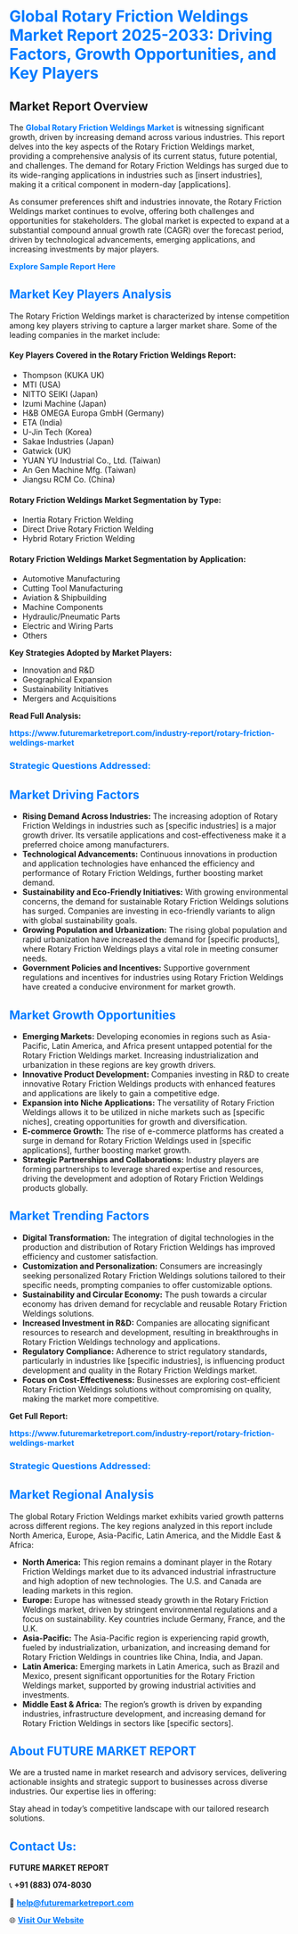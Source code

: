 <h1 style="color: #007BFF;">Global Rotary Friction Weldings Market Report 2025-2033: Driving Factors, Growth Opportunities, and Key Players</h1>

<section id="overview">
<h2>Market Report Overview</h2>
<p>The <a href="https://www.futuremarketreport.com/industry-report/rotary-friction-weldings-market" style="color: #007BFF; text-decoration: none;"><strong>Global Rotary Friction Weldings Market</strong></a> is witnessing significant growth, driven by increasing demand across various industries. This report delves into the key aspects of the Rotary Friction Weldings market, providing a comprehensive analysis of its current status, future potential, and challenges. The demand for Rotary Friction Weldings has surged due to its wide-ranging applications in industries such as [insert industries], making it a critical component in modern-day [applications].</p>
<p>As consumer preferences shift and industries innovate, the Rotary Friction Weldings market continues to evolve, offering both challenges and opportunities for stakeholders. The global market is expected to expand at a substantial compound annual growth rate (CAGR) over the forecast period, driven by technological advancements, emerging applications, and increasing investments by major players.</p>
</section>

<section id="overview">
<p><a href="https://www.futuremarketreport.com/request-sample/reportId=103103" style="color: #007BFF; text-decoration: none;"><strong>Explore Sample Report Here</strong></a></p>
</section>

<section id="key-players">
<h2 style="color: #007BFF;">Market Key Players Analysis</h2>
<p>The Rotary Friction Weldings market is characterized by intense competition among key players striving to capture a larger market share. Some of the leading companies in the market include:</p>
<h4>Key Players Covered in the Rotary Friction Weldings Report:</h4>
<ul><li>Thompson (KUKA UK)</li><li>MTI (USA)</li><li>NITTO SEIKI (Japan)</li><li>Izumi Machine (Japan)</li><li>H&amp;B OMEGA Europa GmbH (Germany)</li><li>ETA (India)</li><li>U-Jin Tech (Korea)</li><li>Sakae Industries (Japan)</li><li>Gatwick (UK)</li><li>YUAN YU Industrial Co., Ltd. (Taiwan)</li><li>An Gen Machine Mfg. (Taiwan)</li><li>Jiangsu RCM Co. (China)</li></ul>
<h4>Rotary Friction Weldings Market Segmentation by Type:</h4>
<ul><li>Inertia Rotary Friction Welding</li><li>Direct Drive Rotary Friction Welding</li><li>Hybrid Rotary Friction Welding</li></ul>

<h4>Rotary Friction Weldings Market Segmentation by Application:</h4>
<ul><li>Automotive Manufacturing</li><li>Cutting Tool Manufacturing</li><li>Aviation &amp; Shipbuilding</li><li>Machine Components</li><li>Hydraulic/Pneumatic Parts</li><li>Electric and Wiring Parts</li><li>Others</li></ul>
<p><strong>Key Strategies Adopted by Market Players:</strong></p>
<ul>
<li>Innovation and R&D</li>
<li>Geographical Expansion</li>
<li>Sustainability Initiatives</li>
<li>Mergers and Acquisitions</li>
</ul>
</section>

<section>
<p><strong>Read Full Analysis: </strong></p><a href="https://www.futuremarketreport.com/industry-report/rotary-friction-weldings-market" style="color: #007BFF; text-decoration: none;"><strong>https://www.futuremarketreport.com/industry-report/rotary-friction-weldings-market</strong></a>
<h3 style="color: #007BFF;">Strategic Questions Addressed:</h3>
</section>

<section id="driving-factors">
<h2 style="color: #007BFF;">Market Driving Factors</h2>
<ul>
<li><strong>Rising Demand Across Industries:</strong> The increasing adoption of Rotary Friction Weldings in industries such as [specific industries] is a major growth driver. Its versatile applications and cost-effectiveness make it a preferred choice among manufacturers.</li>
<li><strong>Technological Advancements:</strong> Continuous innovations in production and application technologies have enhanced the efficiency and performance of Rotary Friction Weldings, further boosting market demand.</li>
<li><strong>Sustainability and Eco-Friendly Initiatives:</strong> With growing environmental concerns, the demand for sustainable Rotary Friction Weldings solutions has surged. Companies are investing in eco-friendly variants to align with global sustainability goals.</li>
<li><strong>Growing Population and Urbanization:</strong> The rising global population and rapid urbanization have increased the demand for [specific products], where Rotary Friction Weldings plays a vital role in meeting consumer needs.</li>
<li><strong>Government Policies and Incentives:</strong> Supportive government regulations and incentives for industries using Rotary Friction Weldings have created a conducive environment for market growth.</li>
</ul>
</section>

<section id="growth-opportunities">
<h2 style="color: #007BFF;">Market Growth Opportunities</h2>
<ul>
<li><strong>Emerging Markets:</strong> Developing economies in regions such as Asia-Pacific, Latin America, and Africa present untapped potential for the Rotary Friction Weldings market. Increasing industrialization and urbanization in these regions are key growth drivers.</li>
<li><strong>Innovative Product Development:</strong> Companies investing in R&D to create innovative Rotary Friction Weldings products with enhanced features and applications are likely to gain a competitive edge.</li>
<li><strong>Expansion into Niche Applications:</strong> The versatility of Rotary Friction Weldings allows it to be utilized in niche markets such as [specific niches], creating opportunities for growth and diversification.</li>
<li><strong>E-commerce Growth:</strong> The rise of e-commerce platforms has created a surge in demand for Rotary Friction Weldings used in [specific applications], further boosting market growth.</li>
<li><strong>Strategic Partnerships and Collaborations:</strong> Industry players are forming partnerships to leverage shared expertise and resources, driving the development and adoption of Rotary Friction Weldings products globally.</li>
</ul>
</section>

<section id="trending-factors">
<h2 style="color: #007BFF;">Market Trending Factors</h2>
<ul>
<li><strong>Digital Transformation:</strong> The integration of digital technologies in the production and distribution of Rotary Friction Weldings has improved efficiency and customer satisfaction.</li>
<li><strong>Customization and Personalization:</strong> Consumers are increasingly seeking personalized Rotary Friction Weldings solutions tailored to their specific needs, prompting companies to offer customizable options.</li>
<li><strong>Sustainability and Circular Economy:</strong> The push towards a circular economy has driven demand for recyclable and reusable Rotary Friction Weldings solutions.</li>
<li><strong>Increased Investment in R&D:</strong> Companies are allocating significant resources to research and development, resulting in breakthroughs in Rotary Friction Weldings technology and applications.</li>
<li><strong>Regulatory Compliance:</strong> Adherence to strict regulatory standards, particularly in industries like [specific industries], is influencing product development and quality in the Rotary Friction Weldings market.</li>
<li><strong>Focus on Cost-Effectiveness:</strong> Businesses are exploring cost-efficient Rotary Friction Weldings solutions without compromising on quality, making the market more competitive.</li>
</ul>
</section>

<section>
<p><strong>Get Full Report: </strong></p><a href="https://www.futuremarketreport.com/industry-report/rotary-friction-weldings-market" style="color: #007BFF; text-decoration: none;"><strong>https://www.futuremarketreport.com/industry-report/rotary-friction-weldings-market</strong></a>
<h3 style="color: #007BFF;">Strategic Questions Addressed:</h3>
</section>


<section id="regional-analysis">
<h2 style="color: #007BFF;">Market Regional Analysis</h2>
<p>The global Rotary Friction Weldings market exhibits varied growth patterns across different regions. The key regions analyzed in this report include North America, Europe, Asia-Pacific, Latin America, and the Middle East & Africa:</p>
<ul>
<li><strong>North America:</strong> This region remains a dominant player in the Rotary Friction Weldings market due to its advanced industrial infrastructure and high adoption of new technologies. The U.S. and Canada are leading markets in this region.</li>
<li><strong>Europe:</strong> Europe has witnessed steady growth in the Rotary Friction Weldings market, driven by stringent environmental regulations and a focus on sustainability. Key countries include Germany, France, and the U.K.</li>
<li><strong>Asia-Pacific:</strong> The Asia-Pacific region is experiencing rapid growth, fueled by industrialization, urbanization, and increasing demand for Rotary Friction Weldings in countries like China, India, and Japan.</li>
<li><strong>Latin America:</strong> Emerging markets in Latin America, such as Brazil and Mexico, present significant opportunities for the Rotary Friction Weldings market, supported by growing industrial activities and investments.</li>
<li><strong>Middle East & Africa:</strong> The region’s growth is driven by expanding industries, infrastructure development, and increasing demand for Rotary Friction Weldings in sectors like [specific sectors].</li>
</ul>
</section>

<footer>
<h2 style="color: #007BFF;">About FUTURE MARKET REPORT</h2>
<p>We are a trusted name in market research and advisory services, delivering actionable insights and strategic support to businesses across diverse industries. Our expertise lies in offering:</p>

<p>Stay ahead in today’s competitive landscape with our tailored research solutions.</p>

<h2 style="color: #007BFF;">Contact Us:</h2>
<p><strong>FUTURE MARKET REPORT</strong></p>
<p>📞 <strong>+91 (883) 074-8030</strong></p>
<p>📧 <strong><a href="mailto:help@futuremarketreport.com" style="color: #007BFF;">help@futuremarketreport.com</a></strong></p>
<p>🌐 <strong><a href="https://www.futuremarketreport.com/" style="color: #007BFF;">Visit Our Website</a></strong></p>
</footer>